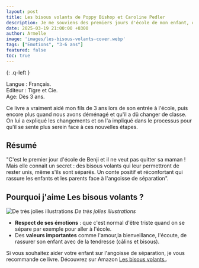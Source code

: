```yaml
---
layout: post
title: Les bisous volants de Poppy Bishop et Caroline Pedler
description: Je me souviens des premiers jours d'école de mon enfant, où l'angoisse de la séparation était bien présente. Pour l'aider à traverser cette étape, j'ai trouvé ce livre réconfortant qui aborde ce moment délicat avec douceur et tendresse.
date: 2025-03-19 21:00:00 +0300
author: Armelle
image: 'images/les-bisous-volants-cover.webp'
tags: ["Emotions", "3-6 ans"]
featured: false
toc: true
---
```


{: .q-left }

Langue : Français.     
Editeur : Tigre et Cie.  
Age: Dès 3 ans.

Ce livre a vraiment aidé mon fils de 3 ans lors de son entrée à l'école, puis encore plus quand nous avons déménagé et qu'il a dû changer de classe. On lui a expliqué les changements et on l'a impliqué dans le processus pour qu'il se sente plus serein face à ces nouvelles étapes.

## Résumé

"C'est le premier jour d'école de Benji et il ne veut pas quitter sa maman ! Mais elle connait un secret : des bisous volants qui leur permettront de rester unis, même s'ils sont séparés. Un conte positif et réconfortant qui rassure les enfants et les parents face à l'angoisse de séparation".

## Pourquoi j'aime Les bisous volants ?

![De très jolies illustrations]({{site.baseurl}}/images/les-bisous-volants-int.jpg)
*De très jolies illustrations*

- **Respect de ses émotions** : que c'est normal d'être triste quand on se sépare par exemple pour aller à l'école. 
- Des **valeurs importantes** comme l'amour,la bienveillance, l'écoute, de rassurer son enfant avec de la tendresse (câlins et bisous).

Si vous souhaitez aider votre enfant sur l'angoisse de séparation, je vous recommande ce livre. Découvrez sur Amazon [Les bisous volants.](https://amzn.to/43Pbmi7).  
